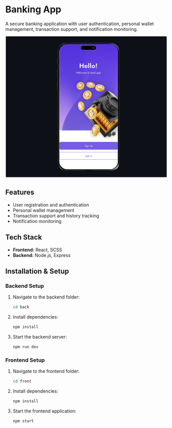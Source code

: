 # Banking App

A secure banking application with user authentication, personal wallet management, transaction support, and notification monitoring.

![React bank](./front/public/readme_pic.png)


## Features
- User registration and authentication
- Personal wallet management
- Transaction support and history tracking
- Notification monitoring

## Tech Stack
- **Frontend:** React, SCSS
- **Backend:** Node.js, Express

## Installation & Setup

### Backend Setup
1. Navigate to the backend folder:
   ```sh
   cd back
   ```
2. Install dependencies:
   ```sh
   npm install
   ```
3. Start the backend server:
   ```sh
   npm run dev
   ```

### Frontend Setup
1. Navigate to the frontend folder:
   ```sh
   cd front
   ```
2. Install dependencies:
   ```sh
   npm install
   ```
3. Start the frontend application:
   ```sh
   npm start
   ```

